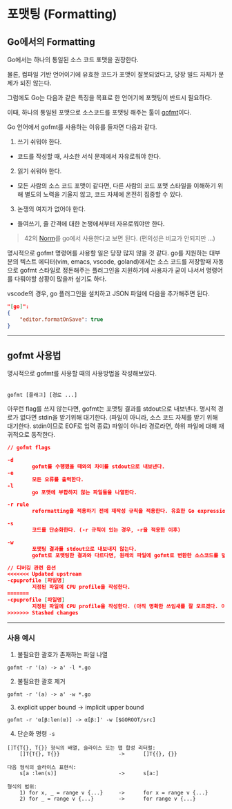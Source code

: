 # 포맷팅 (Formatting)

## Go에서의 Formatting

Go에서는 하나의 통일된 소스 코드 포맷을 권장한다.

물론, 컴파일 기반 언어이기에 유효한 코드가 포맷이 잘못되었다고, 당장 빌드 자체가 문제가 되진 않는다.

그럼에도 Go는 다음과 같은 특징을 목표로 한 언어기에 포맷팅이 반드시 필요하다.

이때, 하나의 통일된 포맷으로 소스코드를 포맷팅 해주는 툴이 [gofmt](https://pkg.go.dev/cmd/gofmt)이다.

Go 언어에서 gofmt를 사용하는 이유를 들자면 다음과 같다.

1. 쓰기 쉬워야 한다.
* 코드를 작성할 때, 사소한 서식 문제에서 자유로워야 한다.
2. 읽기 쉬워야 한다.
* 모든 사람의 소스 코드 포맷이 같다면, 다른 사람의 코드 포맷 스타일을 이해하기 위해 별도의 노력을 기울지 않고, 코드 자체에 온전히 집중할 수 있다.
3. 논쟁의 여지가 없어야 한다.
* 들여쓰기, 줄 간격에 대한 논쟁에서부터 자유로워야만 한다.
> 42의 [Norm](https://github.com/42School/norminette)를 go에서 사용한다고 보면 된다. (편의성은 비교가 안되지만 ...)

명시적으로 gofmt 명령어를 사용할 일은 당장 많지 않을 것 같다. go를 지원하는 대부분의 텍스트 에디터(vim, emacs, vscode, goland)에서는 소스 코드를 저장할때 자동으로 gofmt 스타일로 정돈해주는 플러그인을 지원하기에 사용자가 굳이 나서서 명령어를 다뤄야할 상황이 많을까 싶기도 하다.

vscode의 경우, go 플러그인을 설치하고 JSON 파일에 다음을 추가해주면 된다.
```JSON
"[go]": 
{
	"editor.formatOnSave": true
}
```
----
## gofmt 사용법
명시적으로 gofmt를 사용할 때의 사용방법을 작성해보았다.
<br/>
<br/>
```
gofmt [플래그] [경로 ...]
```
아무런 flag를 쓰지 않는다면, gofmt는 포맷팅 결과를 stdout으로 내보낸다. 명시적 경로가 없다면 stdin을 받기위해 대기한다. (파일이 아니라, 소스 코드 자체를 받기 위해 대기한다. stdin이므로 EOF로 입력 종료) 파일이 아니라 경로라면, 하위 파일에 대해 재귀적으로 동작한다.
```JSON
// gofmt flags

-d
		gofmt를 수행했을 때와의 차이를 stdout으로 내보낸다.
-e
		모든 오류를 출력한다.
-l
		go 포맷에 부합하지 않는 파일들을 나열한다.

-r rule
		reformatting을 적용하기 전에 재작성 규칙을 적용한다. 유효한 Go expression에 한정되어 수행가능하며, 패턴에서(-r 뒤의) 단일 소문자 식별자 (ex. a)는 임의의 하위 표현식과 일치하는 와일드 카드 역할을 한다. 

-s
		코드를 단순화한다. (-r 규칙이 있는 경우, -r을 적용한 이후)

-w
		포맷팅 결과를 stdout으로 내보내지 않는다.
		gofmt로 포맷팅한 결과와 다르다면, 원래의 파일에 gofmt로 변환한 소스코드를 덮어쓰기 한다. 덮어쓰기 과정에서 오류가 발생한다면 기존의 파일이 자동 백업으로부터 복원된다.

// 디버깅 관련 옵션
<<<<<<< Updated upstream
-cpuprofile [파일명]
		지정된 파일에 CPU profile을 작성한다.
=======
-cpuprofile [파일명]  			
		지정된 파일에 CPU profile을 작성한다. (아직 명확한 쓰임새를 잘 모르겠다. 이후 사용해볼 일이 있다면 추가)
>>>>>>> Stashed changes
```
----
### 사용 예시

1. 불필요한 괄호가 존재하는 파일 나열
```
gofmt -r '(a) -> a' -l *.go
```

2. 불필요한 괄호 제거
```
gofmt -r '(a) -> a' -w *.go
```

3. explicit upper bound -> implicit upper bound
```
gofmt -r 'α[β:len(α)] -> α[β:]' -w [$GOROOT/src]
```

4. 단순화 명령 `-s`
```
[]T{T{}, T{}} 형식의 배열, 슬라이스 또는 맵 합성 리터럴: 
	[]T{T{}, T{}}					->		[]T{{}, {}} 

다음 형식의 슬라이스 표현식: 
	s[a :len(s)] 					-> 		s[a:] 

형식의 범위: 
	1) for x, _ = range v {...}		->		for x = range v {...} 
	2) for _ = range v {...} 		->		for range v {...}
```
